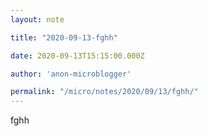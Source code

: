 ```yaml
---
layout: note

title: "2020-09-13-fghh"

date: 2020-09-13T15:15:00.000Z

author: 'anon-microblogger'

permalink: "/micro/notes/2020/09/13/fghh/"
---
```


fghh
